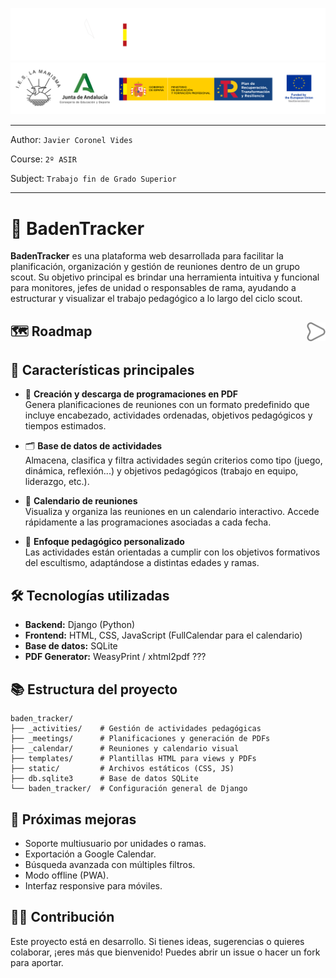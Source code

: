 ![](https://raw.githubusercontent.com/jcorvid509/.resGen/9cf65965f880c39d5e634d73522a6d656c4ea501/_bannerD.png#gh-dark-mode-only)
![](https://raw.githubusercontent.com/jcorvid509/.resGen/9cf65965f880c39d5e634d73522a6d656c4ea501/_bannerL.png#gh-light-mode-only)

---

Author: `Javier Coronel Vides`

Course: `2º ASIR`

Subject: `Trabajo fin de Grado Superior`

---

# 🧭 BadenTracker

**BadenTracker** es una plataforma web desarrollada para facilitar la planificación, organización y gestión de reuniones dentro de un grupo scout. Su objetivo principal es brindar una herramienta intuitiva y funcional para monitores, jefes de unidad o responsables de rama, ayudando a estructurar y visualizar el trabajo pedagógico a lo largo del ciclo scout.

## 🗺️ Roadmap<a href="/.md/roadmap.md"><img src="https://raw.githubusercontent.com/jcorvid509/.resGen/dbf0397a38c3e0828d9bd164f719d77f3d977cda/_arrow.svg" height="30" align="right"></a>

## 🚀 Características principales

- 📄 **Creación y descarga de programaciones en PDF**  
  Genera planificaciones de reuniones con un formato predefinido que incluye encabezado, actividades ordenadas, objetivos pedagógicos y tiempos estimados.

- 🗂️ **Base de datos de actividades**  
  Almacena, clasifica y filtra actividades según criterios como tipo (juego, dinámica, reflexión...) y objetivos pedagógicos (trabajo en equipo, liderazgo, etc.).

- 📆 **Calendario de reuniones**  
  Visualiza y organiza las reuniones en un calendario interactivo. Accede rápidamente a las programaciones asociadas a cada fecha.

- 👥 **Enfoque pedagógico personalizado**  
  Las actividades están orientadas a cumplir con los objetivos formativos del escultismo, adaptándose a distintas edades y ramas.

## 🛠️ Tecnologías utilizadas

- **Backend:** Django (Python)
- **Frontend:** HTML, CSS, JavaScript (FullCalendar para el calendario)
- **Base de datos:** SQLite
- **PDF Generator:** WeasyPrint / xhtml2pdf ???

## 📚 Estructura del proyecto

```
baden_tracker/
├── _activities/    # Gestión de actividades pedagógicas
├── _meetings/      # Planificaciones y generación de PDFs
├── _calendar/      # Reuniones y calendario visual
├── templates/      # Plantillas HTML para views y PDFs
├── static/         # Archivos estáticos (CSS, JS)
├── db.sqlite3      # Base de datos SQLite
└── baden_tracker/  # Configuración general de Django
```

## 📌 Próximas mejoras

- Soporte multiusuario por unidades o ramas.
- Exportación a Google Calendar.
- Búsqueda avanzada con múltiples filtros.
- Modo offline (PWA).
- Interfaz responsive para móviles.

## 🧑‍💻 Contribución

Este proyecto está en desarrollo. Si tienes ideas, sugerencias o quieres colaborar, ¡eres más que bienvenido! Puedes abrir un issue o hacer un fork para aportar.

